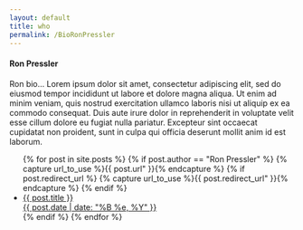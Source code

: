```yaml
---
layout: default
title: who
permalink: /BioRonPressler
---
```


<h4>Ron Pressler</h4>

<div>Ron bio... Lorem ipsum dolor sit amet, consectetur adipiscing elit, sed do eiusmod tempor incididunt ut labore et dolore magna aliqua. Ut enim ad minim veniam, quis nostrud exercitation ullamco laboris nisi ut aliquip ex ea commodo consequat. Duis aute irure dolor in reprehenderit in voluptate velit esse cillum dolore eu fugiat nulla pariatur. Excepteur sint occaecat cupidatat non proident, sunt in culpa qui officia deserunt mollit anim id est laborum.</div>


  <ul>	  
  {% for post in site.posts %}
  {% if post.author == "Ron Pressler" %}
	{% capture url_to_use %}{{ post.url" }}{% endcapture %}
        {% if post.redirect_url %}
           {% capture url_to_use %}{{ post.redirect_url" }}{% endcapture %}
        {% endif %}
	<li><a href="{{ site.baseurl }} {{ url_to_use }}">{{ post.title }}
	    <div class="date">{{ post.date | date: "%B %e, %Y" }}</div></a>
	</li>
  {% endif %}
  {% endfor %}
  </ul>
